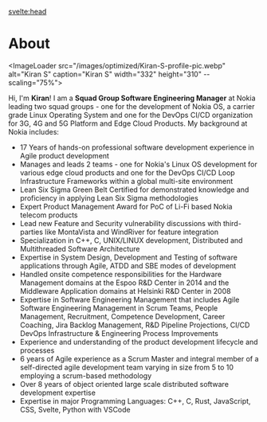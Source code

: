 <svelte:head>

<title>About</title>
<meta name="description" content="Home Page of Kiran S, Squad Group Software Engineering Manager" />
</svelte:head>

<script>
	import ImageLoader from '$lib/components/ImageLoader.svelte';
</script>

# About

<ImageLoader src="/images/optimized/Kiran-S-profile-pic.webp" alt="Kiran S" caption="Kiran S" width="332" height="310" --scaling="75%">
</ImageLoader>

Hi, I'm **Kiran**! I am a **Squad Group Software Engineering Manager** at Nokia leading two squad groups - one for the development of Nokia OS, a carrier grade Linux Operating System and one for the DevOps CI/CD organization for 3G, 4G and 5G Platform and Edge Cloud Products. My background at Nokia includes:

- 17 Years of hands-on professional software development experience in Agile product development
- Manages and leads 2 teams - one for Nokia's Linux OS development for various edge cloud products and one for the DevOps CI/CD Loop Infrastructure Frameworks within a global multi-site environment
- Lean Six Sigma Green Belt Certified for demonstrated knowledge and proficiency in applying Lean Six Sigma methodologies
- Expert Product Management Award for PoC of Li-Fi based Nokia telecom products
- Lead new Feature and Security vulnerability discussions with third-parties like MontaVista and WindRiver for feature integration
- Specialization in C++, C, UNIX/LINUX development, Distributed and Multithreaded Software Architecture
- Expertise in System Design, Development and Testing of software applications through Agile, ATDD and SBE modes of development
- Handled onsite competence responsibilities for the Hardware Management domains at the Espoo R&D Center in 2014 and the Middleware Application domains at Helsinki R&D Center in 2008
- Expertise in Software Engineering Management that includes Agile Software Engineering Management in Scrum Teams, People Management, Recruitment, Competence Development, Career Coaching, Jira Backlog Management, R&D Pipeline Projections, CI/CD DevOps Infrastructure & Engineering Process Improvements
- Experience and understanding of the product development lifecycle and processes
- 6 years of Agile experience as a Scrum Master and integral member of a self-directed agile development team varying in size from 5 to 10 employing a scrum-based methodology
- Over 8 years of object oriented large scale distributed software development expertise
- Expertise in major Programming Languages: C++, C, Rust, JavaScript, CSS, Svelte, Python with VSCode
